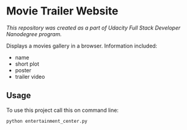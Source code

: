 Movie Trailer Website
=====================

_This repository was created as a part of Udacity Full Stack Developer Nanodegree program._

Displays a movies gallery in a browser. Information included: 
* name
* short plot
* poster
* trailer video
 
Usage
-----

To use this project call this on command line:
```bash
python entertainment_center.py
```